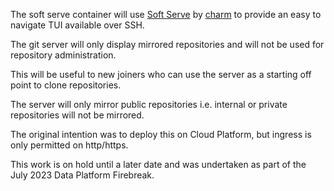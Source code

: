 The soft serve container will use [Soft Serve](https://github.com/charmbracelet/soft-serve) by [charm](https://github.com/charmbracelet/) to provide an easy to navigate TUI available over SSH. 

The git server will only display mirrored repositories and will not be used for repository administration. 

This will be useful to new joiners who can use the server as a starting off point to clone repositories. 

The server will only mirror public repositories i.e. internal or private repositories will not be mirrored. 

The original intention was to deploy this on Cloud Platform, but ingress is only permitted on http/https. 

This work is on hold until a later date and was undertaken as part of the July 2023 Data Platform Firebreak.